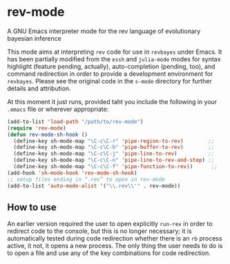 # rev-mode
A GNU Emacs interpreter mode for the rev language of evolutionary bayesian inference

This mode aims at interpreting `rev` code for use in `revbayes` under Emacs. It has been partially modified from the  `essh` and `julia-mode` modes for syntax highlight (feature pending, actually), auto-completion (pending, too), and command redirection in order to provide a development environment for `revbayes`. Please see the original code in the `s-mode` directory for further details and attribution.

At this moment it just runs, provided taht you include the following in your `.emacs` file or wherever appropriate:

```lisp
(add-to-list 'load-path "/path/to/rev-mode")
(require 'rev-mode)                                                    ;;
(defun rev-mode-sh-hook ()                                             ;;
  (define-key sh-mode-map "\C-c\C-r" 'pipe-region-to-rev)        ;;
  (define-key sh-mode-map "\C-c\C-b" 'pipe-buffer-to-rev)        ;;
  (define-key sh-mode-map "\C-c\C-j" 'pipe-line-to-rev)          ;;
  (define-key sh-mode-map "\C-c\C-n" 'pipe-line-to-rev-and-step) ;;
  (define-key sh-mode-map "\C-c\C-f" 'pipe-function-to-rev))      ;;
(add-hook 'sh-mode-hook 'rev-mode-sh-hook)
;; setup files ending in “.rev” to open in rev-mode
(add-to-list 'auto-mode-alist '("\\.rev\\'" . rev-mode))
```

## How to use

An earlier version required the user to open explicitly `run-rev` in order to redirect code to the console, but this is no longer necessary; it is automatically tested during code redirection whether there is an `rb` process active, it not, it opens a new process. The only thing the user needs to do is to open a file and use any of the key combinations for code redirection.
